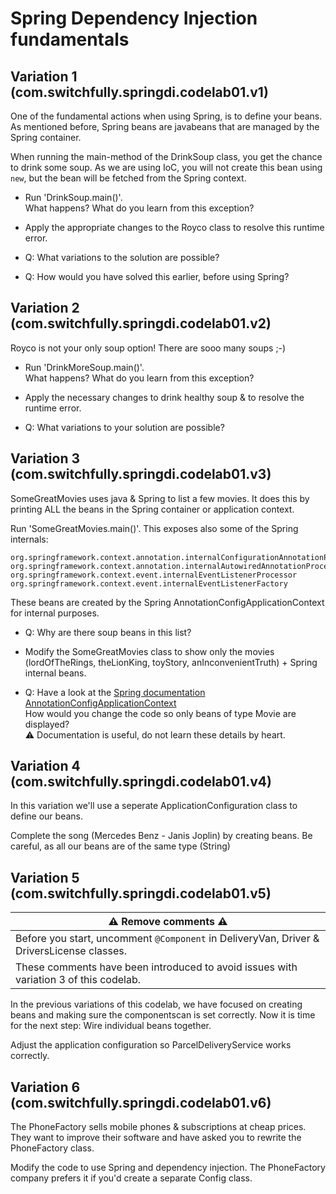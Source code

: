 # Spring Dependency Injection fundamentals

## Variation 1 (com.switchfully.springdi.codelab01.v1)
One of the fundamental actions when using Spring, is to define your beans.
As mentioned before, Spring beans are javabeans that are managed by the Spring container.

When running the main-method of the DrinkSoup class, you get the chance to drink some soup.
As we are using IoC, you will not create this bean using `new`, but the bean will be fetched from the Spring context.

* Run 'DrinkSoup.main()'. \
What happens? What do you learn from this exception? 
* Apply the appropriate changes to the Royco class to resolve this runtime error.


* Q: What variations to the solution are possible?
* Q: How would you have solved this earlier, before using Spring?

## Variation 2 (com.switchfully.springdi.codelab01.v2)
Royco is not your only soup option! There are sooo many soups ;-)

* Run 'DrinkMoreSoup.main()'. \
  What happens? What do you learn from this exception?
* Apply the necessary changes to drink healthy soup & to resolve the runtime error.


* Q: What variations to your solution are possible?

## Variation 3 (com.switchfully.springdi.codelab01.v3)
SomeGreatMovies uses java & Spring to list a few movies.
It does this by printing ALL the beans in the Spring container or application context.

Run 'SomeGreatMovies.main()'.
This exposes also some of the Spring internals:
```
org.springframework.context.annotation.internalConfigurationAnnotationProcessor
org.springframework.context.annotation.internalAutowiredAnnotationProcessor
org.springframework.context.event.internalEventListenerProcessor
org.springframework.context.event.internalEventListenerFactory
```
These beans are created by the Spring AnnotationConfigApplicationContext for internal purposes.

* Q: Why are there soup beans in this list?
* Modify the SomeGreatMovies class to show only the movies (lordOfTheRings, theLionKing, toyStory, anInconvenientTruth) + Spring internal beans.


* Q: Have a look at the [Spring documentation AnnotationConfigApplicationContext](https://docs.spring.io/spring/docs/current/javadoc-api/org/springframework/context/annotation/AnnotationConfigApplicationContext.html) \
How would you change the code so only beans of type Movie are displayed? \
⚠ Documentation is useful, do not learn these details by heart.

## Variation 4 (com.switchfully.springdi.codelab01.v4)
In this variation we'll use a seperate ApplicationConfiguration class to define our beans.

Complete the song (Mercedes Benz - Janis Joplin) by creating beans.
Be careful, as all our beans are of the same type (String)

## Variation 5 (com.switchfully.springdi.codelab01.v5)
| ⚠ Remove comments ⚠ |
|--- |
| Before you start, uncomment `@Component` in DeliveryVan, Driver & DriversLicense classes.|
| These comments have been introduced to avoid issues with variation 3 of this codelab. |

In the previous variations of this codelab, we have focused on creating beans and making sure the componentscan is set correctly.
Now it is time for the next step: Wire individual beans together.

Adjust the application configuration so ParcelDeliveryService works correctly.

## Variation 6 (com.switchfully.springdi.codelab01.v6)
The PhoneFactory sells mobile phones & subscriptions at cheap prices.
They want to improve their software and have asked you to rewrite the PhoneFactory class.

Modify the code to use Spring and dependency injection.
The PhoneFactory company prefers it if you'd create a separate Config class.